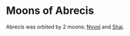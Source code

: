 # Moons of Abrecis

<meta property="og:description" content="Abrecis was orbited by 2 moons: Nyvol and Shaj.">

Abrecis was orbited by 2 moons: [Nyvol](nyvol.md) and [Shaj](shaj.md).